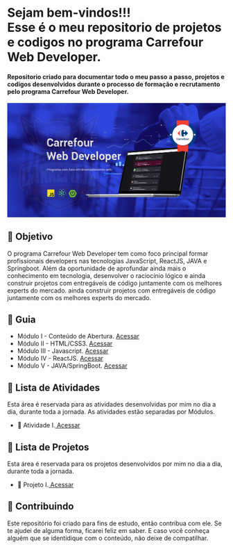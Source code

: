 
<h1> Sejam bem-vindos!!! <br>
Esse é o meu repositorio de projetos e codigos no programa Carrefour Web Developer. </h1>

<h4> Repositorio criado para documentar todo o meu passo a passo, projetos e codigos desenvolvidos durante o processo de formação e recrutamento pelo programa Carrefour Web Developer. </h4>

![](https://github.com/Diegojfsr/Carrefour_Web_Developer/blob/main/Imagens/Carrefour%20Web%20Developer.jpg)




<h2> 🎯 Objetivo </h2>
O programa Carrefour Web Developer tem como foco principal formar profissionais developers  nas tecnologias JavaScript, ReactJS, JAVA e Springboot. Além da oportunidade de aprofundar ainda mais o conhecimento em tecnologia, desenvolver o raciocínio lógico e ainda  construir projetos com entregáveis de código juntamente com os melhores experts do mercado. ainda  construir projetos com entregáveis de código juntamente com os melhores experts do mercado.

<h2 dir="auto"> 🚦 Guia </h2>
<ul dir="auto">
<li> Módulo I - Conteúdo de Abertura. <a href="https://github.com/Diegojfsr/Carrefour_Web_Developer/tree/main/Modulos/M%C3%B3dulo%20I%20-%20Conte%C3%BAdo%20de%20Abertura"> Acessar </a></li>
<li> Módulo II - HTML/CSS3. <a href="https://github.com/Diegojfsr/Carrefour_Web_Developer/tree/main/Modulos/M%C3%B3dulo%20II%20-%20HTMLCSS3"> Acessar </a></li>
<li> Módulo III - Javascript. <a href="https://github.com/Diegojfsr/Carrefour_Web_Developer/tree/main/Modulos/M%C3%B3dulo%20III%20-%20Javascript"> Acessar </a></li>
<li> Módulo IV - ReactJS. <a href="https://github.com/Diegojfsr/Carrefour_Web_Developer/tree/main/Modulos/M%C3%B3dulo%20IV%20-%20ReactJS"> Acessar </a></li>
<li> Módulo V - JAVA/SpringBoot. <a href="https://github.com/Diegojfsr/Carrefour_Web_Developer/tree/main/Modulos/M%C3%B3dulo%20V%20-%20JAVASpringBoot"> Acessar </a></li>
</ul>

<h2 dir="auto"> 📝 Lista de Atividades </h2>
Esta área é reservada para as atividades desenvolvidas por mim no dia a dia, durante toda a jornada.
As atividades estão separadas por Módulos.
<ul dir="auto">
  <li>📝 Atividade I.<a href="https://"> Acessar </a></li>
</ul>


<h2 dir="auto"> 🚩 Lista de Projetos  </h2>
Esta área é reservada para os projetos desenvolvidos por mim no dia a dia, durante toda a jornada.
<ul dir="auto">
  <li> 🚩 Projeto I.<a href="https://"> Acessar </a></li>
</ul>

<h2 dir="auto"> 🤝 Contribuindo </h2>
<p dir="auto">
 Este repositório foi criado para fins de estudo, então contribua com ele. Se te ajudei de alguma forma, ficarei feliz em
saber. E caso você conheça alguém que se identidique com o conteúdo, não deixe de compatilhar.
</p>




<!--
<p dir="auto"> 
 Projeto desenvolvido utilizando a ajuda e os conhecimentos da equipe, 
 <a href=" https://www.dio.me/ "> Digital Innovation One <a href=" https://www.dio.me/"> 
 <strong>  Digital Innovation One ❤️ </strong> </a>
</p>
-->

